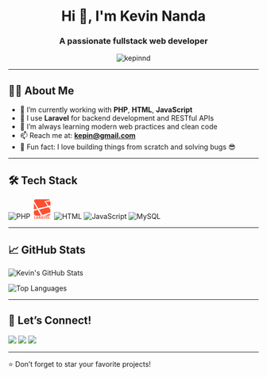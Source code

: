 <h1 align="center">Hi 👋, I'm Kevin Nanda</h1>
<h3 align="center">A passionate fullstack web developer</h3>

<p align="center">
  <img src="https://komarev.com/ghpvc/?username=kepinnd&label=Profile%20views&color=0e75b6&style=flat" alt="kepinnd" />
</p>

---

## 🧑‍💻 About Me

- 💬 I’m currently working with **PHP**, **HTML**, **JavaScript**
- 🔭 I use **Laravel** for backend development and RESTful APIs
- 🌱 I’m always learning modern web practices and clean code
- 📫 Reach me at: **kepin@gmail.com**
- 🧠 Fun fact: I love building things from scratch and solving bugs 😎

---

## 🛠️ Tech Stack

<p align="left">
  <img src="https://cdn.jsdelivr.net/gh/devicons/devicon/icons/php/php-original.svg" alt="PHP" width="40" height="40"/>
  <img src="https://raw.githubusercontent.com/devicons/devicon/master/icons/laravel/laravel-plain-wordmark.svg" alt="Laravel" width="40" height="40"/>
  <img src="https://cdn.jsdelivr.net/gh/devicons/devicon/icons/html5/html5-original.svg" alt="HTML" width="40" height="40"/>
  <img src="https://cdn.jsdelivr.net/gh/devicons/devicon/icons/javascript/javascript-original.svg" alt="JavaScript" width="40" height="40"/>
  <img src="https://cdn.jsdelivr.net/gh/devicons/devicon/icons/mysql/mysql-original.svg" alt="MySQL" width="40" height="40"/>
</p>

---

## 📈 GitHub Stats

<p align="left">
  <img src="https://github-readme-stats.vercel.app/api?username=kepinnd&show_icons=true&theme=dark&hide_title=true" alt="Kevin's GitHub Stats"/>
</p>

<p align="left">
  <img src="https://github-readme-stats.vercel.app/api/top-langs/?username=kepinnd&layout=compact&theme=dark" alt="Top Languages"/>
</p>

---

## 🔗 Let’s Connect!

<p align="left">
  <a href="mailto:kepin@gmail.com"><img src="https://img.shields.io/badge/-Gmail-D14836?style=flat&logo=gmail&logoColor=white"/></a>
  <a href="https://linkedin.com/in/yourlinkedin" target="_blank"><img src="https://img.shields.io/badge/-LinkedIn-blue?style=flat&logo=linkedin&logoColor=white"/></a>
  <a href="https://twitter.com/yourtwitter" target="_blank"><img src="https://img.shields.io/badge/-Twitter-1DA1F2?style=flat&logo=twitter&logoColor=white"/></a>
</p>

---

⭐️ Don’t forget to star your favorite projects!
